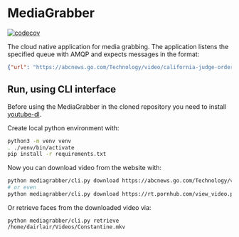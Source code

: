 # MediaGrabber

[![codecov](https://codecov.io/gh/dairlair/mediagrabber/branch/master/graph/badge.svg?token=P76Zts58lp)](undefined)

The cloud native application for media grabbing. The application listens the specified queue with AMQP and expects messages in the format:
```json
{"url": "https://abcnews.go.com/Technology/video/california-judge-orders-uber-lyft-reclassify-drivers-employees-72302309"}
```

## Run, using CLI interface

Before using the MediaGrabber in the cloned repository you need to install [youtube-dl](https://github.com/ytdl-org/youtube-dl#installation).

Create local python environment with:
```sh
python3 -m venv venv
. ./venv/bin/activate
pip install -r requirements.txt
```

Now you can download video from the website with:
```sh
python mediagrabber/cli.py download https://abcnews.go.com/Technology/video/california-judge-orders-uber-lyft-reclassify-drivers-employees-72302309
# or even
python mediagrabber/cli.py download https://rt.pornhub.com/view_video.php?viewkey=ph5e63ee1d4a3f5
```

Or retrieve faces from the downloaded video via:
```
python mediagrabber/cli.py retrieve /home/dairlair/Videos/Constantine.mkv
```